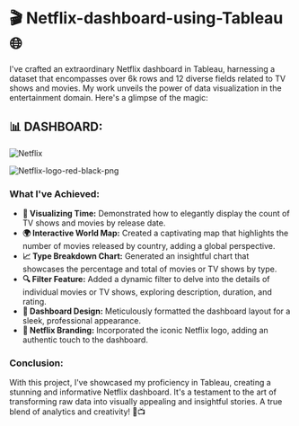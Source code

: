 # 🎬 Netflix-dashboard-using-Tableau 🌐

I've crafted an extraordinary Netflix dashboard in Tableau, harnessing a dataset that encompasses over 6k rows and 12 diverse fields related to TV shows and movies. My work unveils the power of data visualization in the entertainment domain. Here's a glimpse of the magic:

## 📊 DASHBOARD:
![Netflix](https://user-images.githubusercontent.com/65147413/205558207-a6517698-0145-4e1f-8a5e-50f3e615ca5a.png)

![Netflix-logo-red-black-png](https://user-images.githubusercontent.com/65147413/205559102-2b26f4d7-c6ee-4aea-9a93-e119c3e6cc63.png)

### What I've Achieved:
- **📅 Visualizing Time:** Demonstrated how to elegantly display the count of TV shows and movies by release date.
- **🌍 Interactive World Map:** Created a captivating map that highlights the number of movies released by country, adding a global perspective.
- **📈 Type Breakdown Chart:** Generated an insightful chart that showcases the percentage and total of movies or TV shows by type.
- **🔍 Filter Feature:** Added a dynamic filter to delve into the details of individual movies or TV shows, exploring description, duration, and rating.
- **🎨 Dashboard Design:** Meticulously formatted the dashboard layout for a sleek, professional appearance.
- **🔴 Netflix Branding:** Incorporated the iconic Netflix logo, adding an authentic touch to the dashboard.

### Conclusion:
With this project, I've showcased my proficiency in Tableau, creating a stunning and informative Netflix dashboard. It's a testament to the art of transforming raw data into visually appealing and insightful stories. A true blend of analytics and creativity! 🌟📺
